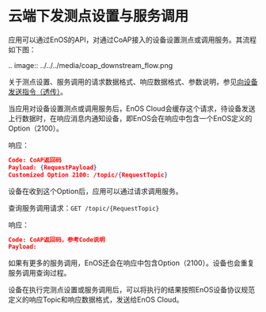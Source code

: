 # 云端下发测点设置与服务调用

应用可以通过EnOS的API，对通过CoAP接入的设备设置测点或调用服务。其流程如下图：

.. image:: ../../../media/coap_downstream_flow.png

关于测点设置、服务调用的请求数据格式、响应数据格式、参数说明，参见[向设备发送指令（透传）](../../mqtt/downstream/devices/invoke_services_pass)。

当应用对设备设置测点或调用服务后，EnOS Cloud会缓存这个请求，待设备发送上行数据时，在响应消息内通知设备，即EnOS会在响应中包含一个EnOS定义的Option（2100）。

响应：

```json
Code: CoAP返回码
Payload: {RequestPayload}
Customized Option 2100: /topic/{RequestTopic}
``` 

设备在收到这个Option后，应用可以通过请求调用服务。

查询服务调用请求：`GET /topic/{RequestTopic}`

响应：

```json
Code: CoAP返回码，参考Code说明
Payload: 
```

如果有更多的服务调用，EnOS还会在响应中包含Option（2100）。设备也会重复服务调用查询过程。

设备在执行完测点设置或服务调用后，可以将执行的结果按照EnOS设备协议规范定义的响应Topic和响应数据格式，发送给EnOS Cloud。